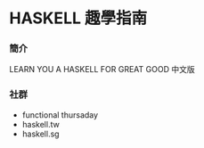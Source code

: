 # HASKELL 趣學指南

### 簡介
LEARN YOU A HASKELL FOR GREAT GOOD 中文版

### 社群
* functional thursaday
* haskell.tw
* haskell.sg
